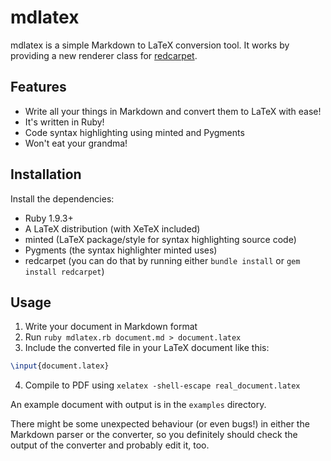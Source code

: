 # mdlatex

mdlatex is a simple Markdown to LaTeX conversion tool.  It works by providing
a new renderer class for [redcarpet](https://github.com/vmg/redcarpet).

## Features

* Write all your things in Markdown and convert them to LaTeX with ease!
* It's written in Ruby!
* Code syntax highlighting using minted and Pygments
* Won't eat your grandma!

## Installation

Install the dependencies:

* Ruby 1.9.3+
* A LaTeX distribution (with XeTeX included)
* minted (LaTeX package/style for syntax highlighting source code)
* Pygments (the syntax highlighter minted uses)
* redcarpet (you can do that by running either `bundle install` or
`gem install redcarpet`)

## Usage

1. Write your document in Markdown format
2. Run `ruby mdlatex.rb document.md > document.latex`
3. Include the converted file in your LaTeX document like this:

``` latex
\input{document.latex}
```

4. Compile to PDF using `xelatex -shell-escape real_document.latex`

An example document with output is in the `examples` directory.

There might be some unexpected behaviour (or even bugs!) in either the
Markdown parser or the converter, so you definitely should check the output of
the converter and probably edit it, too.
